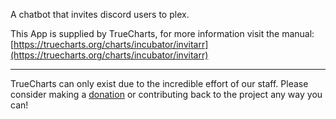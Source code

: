 A chatbot that invites discord users to plex.

This App is supplied by TrueCharts, for more information visit the manual: [https://truecharts.org/charts/incubator/invitarr](https://truecharts.org/charts/incubator/invitarr)

---

TrueCharts can only exist due to the incredible effort of our staff.
Please consider making a [donation](https://truecharts.org/about/sponsor) or contributing back to the project any way you can!
